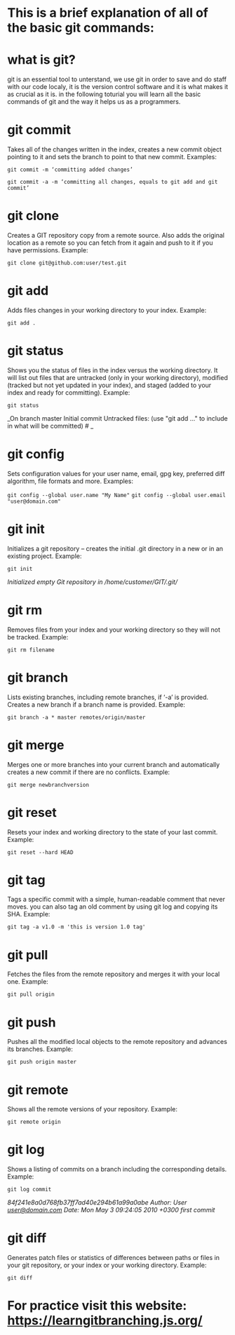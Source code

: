 
# This is a brief explanation of all of the basic git commands:

# what is git?
git is an essential tool to unterstand, we use git in order to save and do staff with our code localy, it is the version control software and it is what makes it as crucial as it is. in the following toturial you will learn all the basic commands of git and the way it helps us as a programmers.


# git commit
Takes all of the changes written in the index, creates a new commit object pointing to it and sets the branch to point to that new commit. Examples:

`git commit -m ‘committing added changes’`

`git commit -a -m ‘committing all changes, equals to git add and git commit’`


# git clone
Creates a GIT repository copy from a remote source. Also adds the original location as a remote so you can fetch from it again and push to it if you have permissions. Example:

`git clone git@github.com:user/test.git `


# git add
Adds files changes in your working directory to your index. Example:

`git add . `


# git status
Shows you the status of files in the index versus the working directory. It will list out files that are untracked (only in your working directory), modified (tracked but not yet updated in your index), and staged (added to your index and ready for committing). Example:

`git status`
 
 _On branch master 
 Initial commit 
 Untracked files: 
 (use "git add <file>..." to include in what will be committed) #
 _
 
 
# git config
Sets configuration values for your user name, email, gpg key, preferred diff algorithm, file formats and more. Examples:

`git config --global user.name "My Name"`
`git config --global user.email "user@domain.com"`

# git init
Initializes a git repository – creates the initial .git directory in a new or in an existing project. Example:

`git init`

_Initialized empty Git repository in /home/customer/GIT/.git/_


# git rm
Removes files from your index and your working directory so they will not be tracked. Example:

`git rm filename`

# git branch
Lists existing branches, including remote branches, if ‘-a’ is provided. Creates a new branch if a branch name is provided. Example:

`git branch -a * master remotes/origin/master`

# git merge
Merges one or more branches into your current branch and automatically creates a new commit if there are no conflicts. Example:

`git merge newbranchversion`

# git reset
Resets your index and working directory to the state of your last commit. Example:

`git reset --hard HEAD`

# git tag
Tags a specific commit with a simple, human-readable comment that never moves. you can also tag an old comment by using git log and copying its SHA. Example:

`git tag -a v1.0 -m 'this is version 1.0 tag'`

# git pull
Fetches the files from the remote repository and merges it with your local one. Example:

`git pull origin`

# git push
Pushes all the modified local objects to the remote repository and advances its branches. Example:

`git push origin master`

# git remote
Shows all the remote versions of your repository. Example:

`git remote origin`

# git log
Shows a listing of commits on a branch including the corresponding details. Example:

`git log commit`

_84f241e8a0d768fb37ff7ad40e294b61a99a0abe Author: User <user@domain.com> Date: Mon May 3 09:24:05 2010 +0300 first commit_

# git diff 
Generates patch files or statistics of differences between paths or files in your git repository, or your index or your working directory. Example:

`git diff`

# For practice visit this website: https://learngitbranching.js.org/
